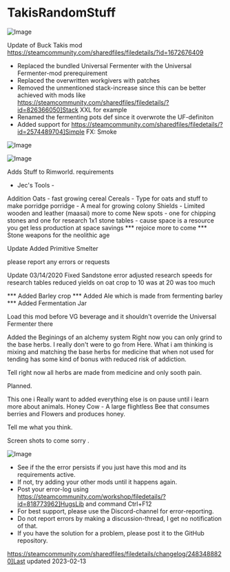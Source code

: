 # TakisRandomStuff

![Image](https://i.imgur.com/buuPQel.png)

Update of Buck Takis mod
https://steamcommunity.com/sharedfiles/filedetails/?id=1672676409

- Replaced the bundled Universal Fermenter with the Universal Fermenter-mod prerequirement
- Replaced the overwritten workgivers with patches
- Removed the unmentioned stack-increase since this can be better achieved with mods like https://steamcommunity.com/sharedfiles/filedetails/?id=826366050]Stack XXL for example
- Renamed the fermenting pots def since it overwrote the UF-definiton
- Added support for https://steamcommunity.com/sharedfiles/filedetails/?id=2574489704]Simple FX: Smoke

![Image](https://i.imgur.com/pufA0kM.png)

	
![Image](https://i.imgur.com/Z4GOv8H.png)

Adds Stuff to Rimworld. 
requirements
 - Jec's Tools -

Addition 
     Oats - fast growing cereal
     Cereals - Type for oats and stuff to make porridge 
     porridge - A meal for growing colony 
     Shields - Limited wooden and leather (maasai) more to come 
     New spots - one for chipping stones and one for research
     1x1 stone tables -  cause space is a resource you get less production at space savings *** rejoice  more to come *** 
     Stone weapons for the neolithic age 

Update Added Primitive Smelter

please report any errors or requests 


Update 03/14/2020
Fixed Sandstone error
adjusted research speeds for research tables
reduced yields on oat crop to 10 was at 20 was too much

*** Added Barley crop
*** Added Ale which is made from fermenting barley
*** Added Fermentation Jar 

Load this mod before VG beverage and it shouldn't override the Universal Fermenter there

Added the Beginings of an alchemy system 
Right now you can only grind to the base herbs. I really don't were to go from Here. What i am thinking is mixing and matching the base herbs for medicine that when not used for tending has some kind of bonus with reduced risk of addiction.

Tell right now all herbs are made from medicine and only sooth pain.

Planned.

This one i Really want to added everything else is on pause until i learn more about animals.
Honey Cow - A large flightless Bee that consumes berries and Flowers and produces honey. 

Tell me what you think.

Screen shots to come sorry .

![Image](https://i.imgur.com/PwoNOj4.png)



-  See if the the error persists if you just have this mod and its requirements active.
-  If not, try adding your other mods until it happens again.
-  Post your error-log using https://steamcommunity.com/workshop/filedetails/?id=818773962]HugsLib and command Ctrl+F12
-  For best support, please use the Discord-channel for error-reporting.
-  Do not report errors by making a discussion-thread, I get no notification of that.
-  If you have the solution for a problem, please post it to the GitHub repository.


https://steamcommunity.com/sharedfiles/filedetails/changelog/2483488820]Last updated 2023-02-13
